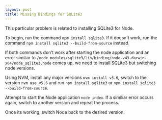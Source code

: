 ```yaml
---
layout: post
title: Missing Bindings for SQLite3
---
```


This particular problem is related to installing SQLite3 for Node.

To begin, run the command `npm install sqlite3`.
If it doesn't work, run the command `npm install sqlite3 --build-from-source` instead. 

If both commands don't work after starting the node application and an error similiar to 
`/node_modules/sqlite3/lib/binding/node-v43-darwin-x64/node_sqlite3.node` comes up,
we need to install SQLite3 but switching node versions.

Using NVM, install any major versions `nvm install v5.6`, switch to the version `nvm use v5.6` and run `npm install sqlite3` or `npm install sqlite3 --build-from-source`.

Attempt to start the Node application `node index`.
If a similiar error occurs again, switch to another version and repeat the process.

Once its working, switch Node back to the desired version.